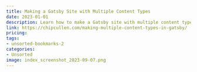 ```yaml
---
title: Making a Gatsby Site with Multiple Content Types
date: 2023-01-01
description: Learn how to make a Gatsby site with multiple content types in this tutorial from Chip Cullen.
link: https://chipcullen.com/making-multiple-content-types-in-gatsby/
pricing: 
tags: 
- unsorted-bookmarks-2 
categories: 
- Unsorted 
image: index_screenshot_2023-09-07.png
---
```

